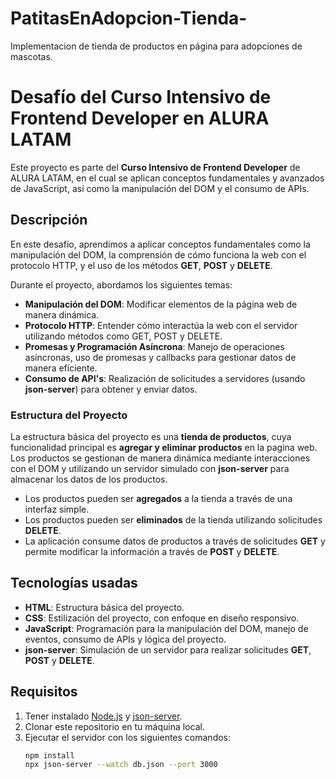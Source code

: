 # PatitasEnAdopcion-Tienda-
Implementacion de tienda de productos en página para adopciones de mascotas.
# Desafío del Curso Intensivo de Frontend Developer en ALURA LATAM

Este proyecto es parte del **Curso Intensivo de Frontend Developer** de ALURA LATAM, en el cual se aplican conceptos fundamentales y avanzados de JavaScript, así como la manipulación del DOM y el consumo de APIs.

## Descripción

En este desafío, aprendimos a aplicar conceptos fundamentales como la manipulación del DOM, la comprensión de cómo funciona la web con el protocolo HTTP, y el uso de los métodos **GET**, **POST** y **DELETE**.

Durante el proyecto, abordamos los siguientes temas:
- **Manipulación del DOM**: Modificar elementos de la página web de manera dinámica.
- **Protocolo HTTP**: Entender cómo interactúa la web con el servidor utilizando métodos como GET, POST y DELETE.
- **Promesas y Programación Asíncrona**: Manejo de operaciones asíncronas, uso de promesas y callbacks para gestionar datos de manera eficiente.
- **Consumo de API's**: Realización de solicitudes a servidores (usando **json-server**) para obtener y enviar datos.

### Estructura del Proyecto

La estructura básica del proyecto es una **tienda de productos**, cuya funcionalidad principal es **agregar y eliminar productos** en la pagina web. Los productos se gestionan de manera dinámica mediante interacciones con el DOM y utilizando un servidor simulado con **json-server** para almacenar los datos de los productos.

- Los productos pueden ser **agregados** a la tienda a través de una interfaz simple.
- Los productos pueden ser **eliminados** de la tienda utilizando solicitudes **DELETE**.
- La aplicación consume datos de productos a través de solicitudes **GET** y permite modificar la información a través de **POST** y **DELETE**.

## Tecnologías usadas

- **HTML**: Estructura básica del proyecto.
- **CSS**: Estilización del proyecto, con enfoque en diseño responsivo.
- **JavaScript**: Programación para la manipulación del DOM, manejo de eventos, consumo de APIs y lógica del proyecto.
- **json-server**: Simulación de un servidor para realizar solicitudes **GET**, **POST** y **DELETE**.

## Requisitos

1. Tener instalado [Node.js](https://nodejs.org/) y [json-server](https://github.com/typicode/json-server).
2. Clonar este repositorio en tu máquina local.
3. Ejecutar el servidor con los siguientes comandos:
   ```bash
   npm install
   npx json-server --watch db.json --port 3000




